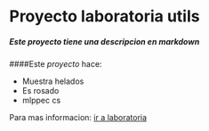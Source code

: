 # Proyecto laboratoria utils

##### Este proyecto tiene una descripcion en **markdown**

####Este *proyecto* hace:

* Muestra helados
* Es rosado
* mlppec cs

Para mas informacion: [ir a laboratoria](http://www.laboratoria.la) 